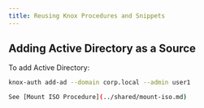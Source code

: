 ```yaml
---
title: Reusing Knox Procedures and Snippets
---
```


## Adding Active Directory as a Source

To add Active Directory:

```bash
knox-auth add-ad --domain corp.local --admin user1

See [Mount ISO Procedure](../shared/mount-iso.md)